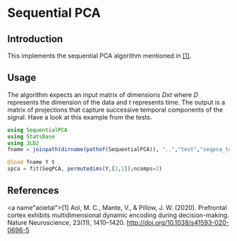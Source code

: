 # Sequential PCA

## Introduction

This implements the sequential PCA algorithm mentioned in [[1]](#aoietal).

## Usage 

The algorithm expects an input matrix of dimensions *Dxt* where *D* represents the dimension of the data and *t* represents time. The output is a matrix of projections that capture successive temporal components of the signal. Have a look at this example from the tests.

```julia
using SequentialPCA
using StatsBase
using JLD2
fname = joinpath(dirname(pathof(SequentialPCA)), "..","test","seqpca_testdata.jd2")

@load fname Y t
spca = fit(SeqPCA, permutedims(Y,[2,1]);ncomps=2)
```


## References
<a name"aoietal">[1]</a> Aoi, M. C., Mante, V., & Pillow, J. W. (2020). Prefrontal cortex exhibits multidimensional dynamic encoding during decision-making. Nature Neuroscience, 23(11), 1410–1420. http://doi.org/10.1038/s41593-020-0696-5

